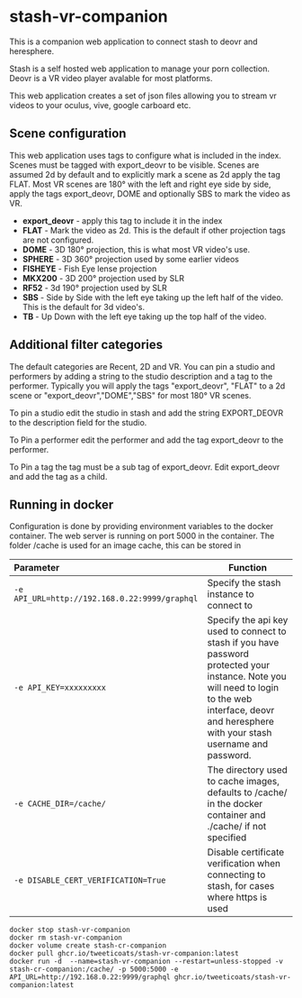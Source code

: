 # stash-vr-companion
This is a companion web application to connect stash to deovr and heresphere.

Stash is a self hosted web application to manage your porn collection.
Deovr is a VR video player avalable for most platforms.

This web application creates a set of json files allowing you to stream vr videos to your oculus, vive, google carboard etc.


## Scene configuration
This web application uses tags to configure what is included in the index.
Scenes must be tagged with export_deovr to be visible.
Scenes are assumed 2d by default and to explicitly mark a scene as 2d apply the tag FLAT.
Most VR scenes are 180° with the left and right eye side by side, apply the tags export_deovr, DOME and optionally SBS to mark the video as VR.
* **export_deovr** - apply this tag to include it in the index
* **FLAT** - Mark the video as 2d. This is the default if other projection tags are not configured.
* **DOME** - 3D 180° projection, this is what most VR video's use.
* **SPHERE** - 3D 360° projection used by some earlier videos
* **FISHEYE** - Fish Eye lense projection
* **MKX200** - 3D 200° projection used by SLR
* **RF52** - 3d 190° projection used by SLR
* **SBS** - Side by Side with the left eye taking up the left half of the video. This is the default for 3d video's.
* **TB** - Up Down with the left eye taking up the top half of the video.

## Additional filter categories
The default categories are Recent, 2D and VR. You can pin a studio and performers by adding a string to the studio description and a tag to the performer.
Typically you will apply the tags "export_deovr", "FLAT" to a 2d scene or "export_deovr","DOME","SBS" for most 180° VR scenes.

To pin a studio edit the studio in stash and add the string EXPORT_DEOVR to the description field for the studio.

To Pin a performer edit the performer and add the tag export_deovr to the performer.

To Pin a tag the tag must be a sub tag of export_deovr. Edit export_deovr and add the tag as a child.

## Running in docker
Configuration is done by providing environment variables to the docker container.
The web server is running on port 5000 in the container.
The folder /cache is used for an image cache, this can be stored in 

| Parameter                                     | Function                                                                                                                                                                                                 |
|:----------------------------------------------|----------------------------------------------------------------------------------------------------------------------------------------------------------------------------------------------------------|
| `-e API_URL=http://192.168.0.22:9999/graphql` | Specify the stash instance to connect to                                                                                                                                                                 |
| `-e API_KEY=xxxxxxxxx`                        | Specify the api key used to connect to stash if you have password protected your instance. Note you will need to login to the web interface, deovr and heresphere with your stash username and password. |
| `-e CACHE_DIR=/cache/`                        | The directory used to cache images, defaults to /cache/ in the docker container and ./cache/ if not specified                                                                                            |
| `-e DISABLE_CERT_VERIFICATION=True`           | Disable certificate verification when connecting to stash, for cases where https is used                                                                                                                 |

```
docker stop stash-vr-companion
docker rm stash-vr-companion
docker volume create stash-cr-companion
docker pull ghcr.io/tweeticoats/stash-vr-companion:latest
docker run -d  --name=stash-vr-companion --restart=unless-stopped -v stash-cr-companion:/cache/ -p 5000:5000 -e API_URL=http://192.168.0.22:9999/graphql ghcr.io/tweeticoats/stash-vr-companion:latest
```